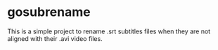 gosubrename
=============

This is a simple project to rename .srt subtitles files when they are not aligned with their .avi video files.


